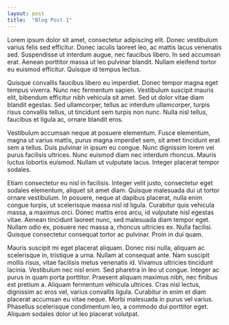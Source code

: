 ```yaml
---
layout: post
title:  "Blog Post 1"
---
```


Lorem ipsum dolor sit amet, consectetur adipiscing elit. Donec vestibulum varius felis sed efficitur. Donec iaculis laoreet leo, ac mattis lacus venenatis sed. Suspendisse ut interdum augue, nec faucibus libero. In sed accumsan erat. Aenean porttitor massa ut leo pulvinar blandit. Nullam eleifend tortor eu euismod efficitur. Quisque id tempus lectus.
<!-- end excerpt -->

Quisque convallis faucibus libero eu imperdiet. Donec tempor magna eget tempus viverra. Nunc nec fermentum sapien. Vestibulum suscipit mauris elit, bibendum efficitur nibh vehicula sit amet. Sed ut dolor vitae diam blandit egestas. Sed ullamcorper, tellus ac interdum ullamcorper, turpis risus convallis tellus, ut tincidunt sem turpis non nunc. Nulla nisl tellus, faucibus et ligula ac, ornare blandit eros.

Vestibulum accumsan neque at posuere elementum. Fusce elementum, magna ut varius mattis, purus magna imperdiet sem, sit amet tincidunt erat sem a tellus. Duis pulvinar in ipsum eu congue. Nunc dignissim lorem vel purus facilisis ultrices. Nunc euismod diam nec interdum rhoncus. Mauris luctus lobortis euismod. Nullam ut vulputate lacus. Integer placerat tempor sodales.

Etiam consectetur eu nisl in facilisis. Integer velit justo, consectetur eget sodales elementum, aliquet sit amet diam. Quisque malesuada dui ut tortor ornare vestibulum. In posuere, neque at dapibus placerat, nulla enim congue turpis, ut scelerisque massa nisl id ligula. Curabitur quis vehicula massa, a maximus orci. Donec mattis eros arcu, id vulputate nisl egestas vitae. Aenean tincidunt laoreet nunc, sed malesuada diam tempor eget. Nullam odio ex, posuere nec massa a, rhoncus ultricies ex. Nulla facilisi. Quisque consectetur consequat tortor ac pulvinar. Proin in dui quam.

Mauris suscipit mi eget placerat aliquam. Donec nisi nulla, aliquam ac scelerisque in, tristique a urna. Nullam at consequat ante. Nam suscipit mollis risus, vitae facilisis metus venenatis id. Vivamus ultricies tincidunt lacinia. Vestibulum nec nisl enim. Sed pharetra in leo ut congue. Integer ac purus in quam porta porttitor. Praesent aliquam maximus nibh, nec finibus est pretium a. Aliquam fermentum vehicula ultrices. Cras nisl lectus, dignissim ac eros vel, varius convallis ligula. Curabitur in enim et diam placerat accumsan eu vitae neque. Morbi malesuada in purus vel varius. Phasellus scelerisque condimentum leo, a commodo dui porttitor eget. Aliquam sodales dolor ut leo placerat volutpat.